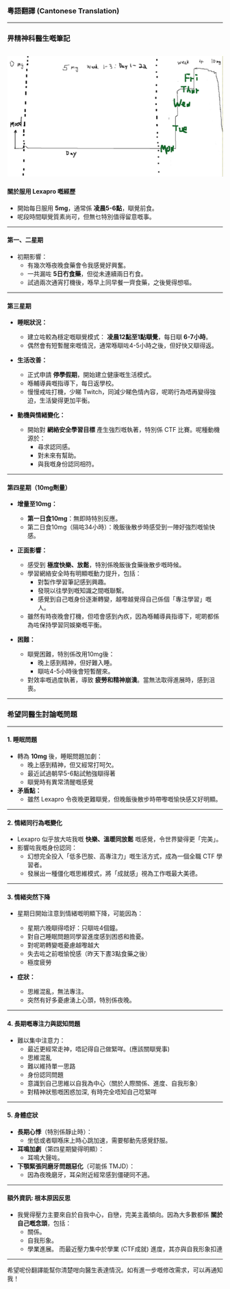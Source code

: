 
### 粵語翻譯 (Cantonese Translation)

---

### **畀精神科醫生嘅筆記**
![alt text](mood.png)
---

#### **關於服用 Lexapro 嘅經歷**
- 開始每日服用 **5mg**，通常係 **凌晨5-6點**，瞓覺前食。
- 呢段時間瞓覺質素尚可，但無乜特別值得留意嘅事。

---

#### **第一、二星期**
- 初期影響：
  - 有幾次喺夜晚食藥會令我感覺好興奮。
  - 一共漏咗 **5日冇食藥**，但從未連續兩日冇食。
  - 試過兩次通宵打機後，喺早上同早餐一齊食藥，之後覺得想嘔。

---

#### **第三星期**
- **睡眠狀況：**
  - 建立咗較為穩定嘅瞓覺模式： **凌晨12點至1點瞓覺**，每日瞓 **6-7小時**。
  - 偶然會有短暫醒來嘅情況，通常喺瞓咗4-5小時之後，但好快又瞓得返。

- **生活改善：**
  - 正式申請 **停學假期**，開始建立健康嘅生活模式。
  - 喺輔導員嘅指導下，每日返學校。
  - 慢慢戒咗打機，少睇 Twitch，同減少睇色情內容，呢啲行為唔再變得強迫，生活變得更加平衡。

- **動機與情緒變化：**
  - 開始對 **網絡安全學習目標** 產生強烈嘅執著，特別係 CTF 比賽。呢種動機源於：
    - 尋求認同感。
    - 對未來有幫助。
    - 與我嘅身份認同相符。

---

#### **第四星期（10mg劑量）**
- **增量至10mg：**
  - **第一日食10mg**：無即時特別反應。
  - 第二日食10mg（隔咗34小時）：晚飯後散步時感受到一陣好強烈嘅愉快感。

- **正面影響：**
  - 感受到 **極度快樂、放鬆**，特別係晚飯後食藥後散步嘅時候。
  - 學習網絡安全時有明顯嘅動力提升，包括：
    - 對製作學習筆記感到興趣。
    - 發現以往學到嘅知識之間嘅聯繫。
    - 感覺到自己嘅身份逐漸轉變，越嚟越覺得自己係個「專注學習」嘅人。
  - 雖然有時夜晚會打機，但唔會感到內疚，因為喺輔導員指導下，呢啲都係為咗保持學習同娛樂嘅平衡。

- **困難：**
  - 瞓覺困難，特別係改用10mg後：
    - 晚上感到精神，但好難入睡。
    - 瞓咗4-5小時後會短暫醒來。
  - 對效率嘅過度執著，導致 **疲勞和精神崩潰**。當無法取得進展時，感到沮喪。

---

### **希望同醫生討論嘅問題**

---

#### **1. 睡眠問題**
- 轉為 **10mg** 後，睡眠問題加劇：
  - 晚上感到精神，但又經常打呵欠。
  - 最近試過朝早5-6點試勉強瞓得著
  - 瞓覺時有異常清醒嘅感覺
- **矛盾點：**
  - 雖然 Lexapro 令夜晚更難瞓覺，但晚飯後散步時帶嚟嘅愉快感又好明顯。

---

#### **2. 情緒同行為嘅變化**
- Lexapro 似乎放大咗我嘅 **快樂、溫暖同放鬆** 嘅感覺，令世界變得更「完美」。
- 影響咗我嘅身份認同：
  - 幻想完全投入「低多巴胺、高專注力」嘅生活方式，成為一個全職 CTF 學習者。
  - 發展出一種僵化嘅思維模式，將「成就感」視為工作嘅最大美德。

---

#### **3. 情緒突然下降**
- 星期日開始注意到情緒嘅明顯下降，可能因為：
  - 星期六晚瞓得唔好：只瞓咗4個鐘。
  - 對自己睡眠問題同學習進度感到困惑和擔憂。
  - 對呢啲轉變嘅憂慮越嚟越大
  - 失去咗之前嘅愉悅感（昨天下晝3點食藥之後）
  - 極度疲勞

- **症狀：**
  - 思維混亂，無法專注。
  - 突然有好多憂慮湧上心頭，特別係夜晚。

---

#### **4. 長期嘅專注力與認知問題**
- 難以集中注意力：
  - 最近更經常走神，唔記得自己做緊咩。(應該關瞓覺事)
  -  思維混亂
  -  難以維持單一思路
  -  身份認同問題
  -  意識到自己思維以自我為中心（關於人際關係、進度、自我形象）
  -  對精神狀態嘅困惑加深, 有時完全唔知自己唸緊咩

---

#### **5. 身體症狀**
- **長期心悸**（特別係靜止時）：
  - 坐低或者瞓喺床上時心跳加速，需要郁動先感覺舒服。
- **耳鳴加劇**（第四星期變得明顯）：
  - 耳鳴大聲咗。
- **下顎緊張同磨牙問題惡化**（可能係 TMJD）：
  - 因為夜晚磨牙，耳朵附近經常感到僵硬同不適。

---

#### 額外資訊: **根本原因反思**
- 我覺得壓力主要來自於自我中心，自戀，完美主義傾向。因為大多數都係 **關於自己嘅念頭**，包括：
  - 關係。
  - 自我形象。
  - 學業進展。
而最近壓力集中於學業 (CTF成就) 進度，其亦與自我形象扣連
---

希望呢份翻譯能幫你清楚咁向醫生表達情況。如有進一步嘅修改需求，可以再通知我！


   